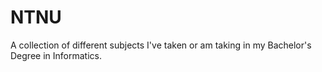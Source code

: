 # NTNU

A collection of different subjects I've taken or am taking in my Bachelor's Degree in Informatics.
